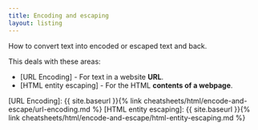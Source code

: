 ```yaml
---
title: Encoding and escaping
layout: listing
---
```


How to convert text into encoded or escaped text and back.

This deals with these areas:

- [URL Encoding] - For text in a website **URL**.
- [HTML entity escaping] - For the HTML **contents of a webpage**.

[URL Encoding]: {{ site.baseurl }}{% link cheatsheets/html/encode-and-escape/url-encoding.md %}
[HTML entity escaping]: {{ site.baseurl }}{% link cheatsheets/html/encode-and-escape/html-entity-escaping.md %}
